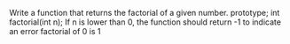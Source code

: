 Write a function that returns the factorial of a given number. prototype; int factorial(int n); If n is lower than 0, the function should return -1 to indicate an error factorial of 0 is 1
